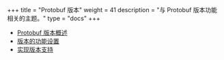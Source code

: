 +++
title = "Protobuf 版本"
weight = 41
description = "与 Protobuf 版本功能相关的主题。"
type = "docs"
+++

*   [Protobuf 版本概述](./overview)
*   [版本的功能设置](./features)
*   [实现版本支持](./implementation)


